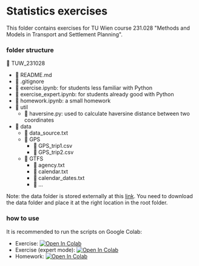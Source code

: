 # Statistics exercises
This folder contains exercises for TU Wien course 231.028 "Methods and Models in Transport and Settlement Planning".

### folder structure
📂 TUW_231028
- 📄 README.md
- 📄 .gitignore
- 📄 exercise.ipynb: for students less familiar with Python
- 📄 exercise_expert.ipynb: for students already good with Python
- 📄 homework.ipynb: a small homework
- 📂 util
  - 📄 haversine.py: used to calculate haversine distance between two coordinates
- 📂 data
  - 📄 data_source.txt
  - 📂 GPS
    - 📄 GPS_trip1.csv
    - 📄 GPS_trip2.csv
  - 📂 GTFS
    - 📄 agency.txt
    - 📄 calendar.txt
    - 📄 calendar_dates.txt
    - 📄 ...

Note: the data folder is stored externally at this [link](https://tuwienacat-my.sharepoint.com/:f:/g/personal/bingyu_zhao_tuwien_ac_at/EkhK2y95nU9Pu7jBNSX6zsEBuMzb1rslbH7gBzFF0UsmvQ?e=Tf5iA8). You need to download the data folder and place it at the right location in the root folder.

### how to use
It is recommended to run the scripts on Google Colab:
* Exercise: [![Open In Colab](https://colab.research.google.com/assets/colab-badge.svg)](https://colab.research.google.com/github/bz247/TUW_231028/blob/main/exercise.ipynb)
* Exercise (expert mode): [![Open In Colab](https://colab.research.google.com/assets/colab-badge.svg)](https://colab.research.google.com/github/bz247/TUW_231028/blob/main/exercise_expert.ipynb)
* Homework: [![Open In Colab](https://colab.research.google.com/assets/colab-badge.svg)](https://colab.research.google.com/github/bz247/TUW_231028/blob/main/homework.ipynb)